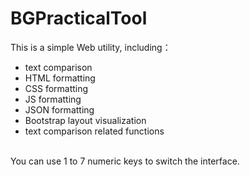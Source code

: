 # BGPracticalTool
 This is a simple Web utility, including：
  * text comparison
  * HTML formatting
  * CSS formatting
  * JS formatting
  * JSON formatting
  * Bootstrap layout visualization
  * text comparison related functions
 <br>
 You can use 1 to 7 numeric keys to switch the interface.
